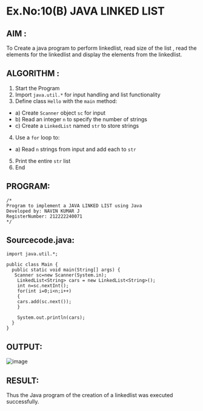 # Ex.No:10(B) JAVA LINKED LIST
## AIM :
To Create a java program to perform linkedlist, read size of the list , read the elements for the linkedlist and display the elements from the linkedlist.

## ALGORITHM :
1.	Start the Program
2.	Import `java.util.*` for input handling and list functionality
3.	Define class `Hello` with the `main` method:
-	a) Create `Scanner` object `sc` for input
-	b) Read an integer `n` to specify the number of strings
-	c) Create a `LinkedList` named `str` to store strings
4.	Use a `for` loop to:
-	a) Read `n` strings from input and add each to `str`
5.	Print the entire `str` list
6.	End



## PROGRAM:
 ```
/*
Program to implement a JAVA LINKED LIST using Java
Developed by: NAVIN KUMAR J
RegisterNumber: 212222240071
*/
```

## Sourcecode.java:
```
import java.util.*;

public class Main {
  public static void main(String[] args) {
   Scanner sc=new Scanner(System.in);
    LinkedList<String> cars = new LinkedList<String>();
    int n=sc.nextInt();
    for(int i=0;i<n;i++)
    {
    cars.add(sc.next());
    }
    
    System.out.println(cars);
  }
}
```

## OUTPUT:

![image](https://github.com/user-attachments/assets/a1458585-6650-4f08-83df-95aeb4bf8b84)

## RESULT:
Thus the Java program of the creation of a linkedlist was executed successfully.



